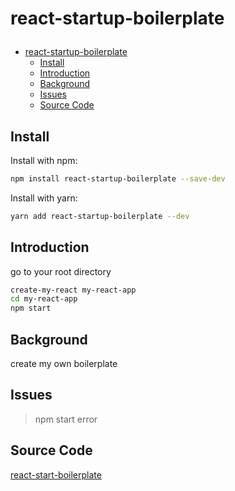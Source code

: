 # <p style="align:'center'">react-startup-boilerplate</p>

- [react-startup-boilerplate](#react-startup-boilerplate)
  - [Install](#install)
  - [Introduction](#introduction)
  - [Background](#background)
  - [Issues](#issues)
  - [Source Code](#source-code)

## Install

Install with npm:

```sh
npm install react-startup-boilerplate --save-dev

```

Install with yarn:

```sh
yarn add react-startup-boilerplate --dev

```

## Introduction

go to your root directory

```sh
create-my-react my-react-app
cd my-react-app
npm start
```

## Background

create my own boilerplate

## Issues

> npm start error

## Source Code

[react-start-boilerplate](https://github.com/WilsonWann/react-start-boilerplate)

